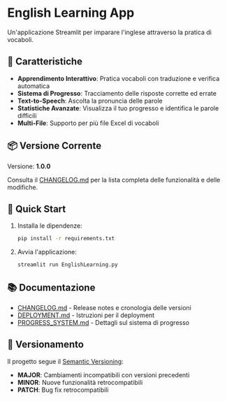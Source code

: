 # English Learning App

Un'applicazione Streamlit per imparare l'inglese attraverso la pratica di vocaboli.

## 🎯 Caratteristiche

- **Apprendimento Interattivo**: Pratica vocaboli con traduzione e verifica automatica
- **Sistema di Progresso**: Tracciamento delle risposte corrette ed errate
- **Text-to-Speech**: Ascolta la pronuncia delle parole
- **Statistiche Avanzate**: Visualizza il tuo progresso e identifica le parole difficili
- **Multi-File**: Supporto per più file Excel di vocaboli

## 📦 Versione Corrente

Versione: **1.0.0**

Consulta il [CHANGELOG.md](CHANGELOG.md) per la lista completa delle funzionalità e delle modifiche.

## 🚀 Quick Start

1. Installa le dipendenze:
   ```bash
   pip install -r requirements.txt
   ```

2. Avvia l'applicazione:
   ```bash
   streamlit run EnglishLearning.py
   ```

## 📚 Documentazione

- [CHANGELOG.md](CHANGELOG.md) - Release notes e cronologia delle versioni
- [DEPLOYMENT.md](DEPLOYMENT.md) - Istruzioni per il deployment
- [PROGRESS_SYSTEM.md](PROGRESS_SYSTEM.md) - Dettagli sul sistema di progresso

## 🔄 Versionamento

Il progetto segue il [Semantic Versioning](https://semver.org/lang/it/):
- **MAJOR**: Cambiamenti incompatibili con versioni precedenti
- **MINOR**: Nuove funzionalità retrocompatibili
- **PATCH**: Bug fix retrocompatibili